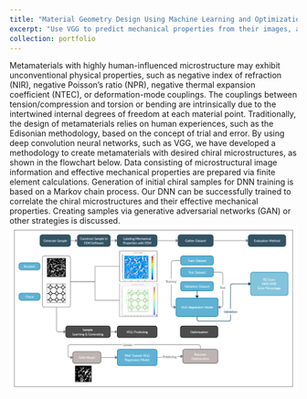 ```yaml
---
title: "Material Geometry Design Using Machine Learning and Optimization"
excerpt: "Use VGG to predict mechanical properties from their images, and use Bayesian model to optimize the GAN that can generate material images.<br/><img src='/images/vgg_performance.png'>"
collection: portfolio
---
```


Metamaterials with highly human-influenced microstructure may exhibit unconventional physical properties, such as
negative index of refraction (NIR), negative Poisson’s ratio (NPR), negative thermal expansion coefficient (NTEC), or
deformation-mode couplings. The couplings between tension/compression and torsion or bending are intrinsically due to
the intertwined internal degrees of freedom at each material point. Traditionally, the design of metamaterials relies on
human experiences, such as the Edisonian methodology, based on the concept of trial and error. By using deep convolution
neural networks, such as VGG, we have developed a methodology to create metamaterials with desired chiral
microstructures, as shown in the flowchart below. Data consisting of microstructural image information and effective
mechanical properties are prepared via finite element calculations. Generation of initial chiral samples for DNN training is
based on a Markov chain process. Our DNN can be successfully trained to correlate the chiral microstructures and their
effective mechanical properties. Creating samples via generative adversarial networks (GAN) or other strategies is
discussed. 
<br/><img src='/images/DNN_Material_Design_Flow.png'>